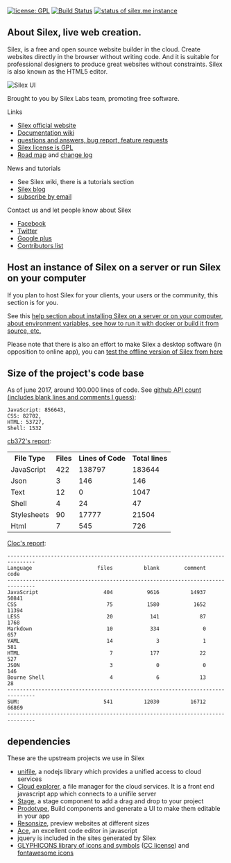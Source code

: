 [![license: GPL](https://img.shields.io/badge/license-GPL-green.svg)](http://www.silexlabs.org/silex/silex-licensing/)
[![Build Status](https://circleci.com/gh/silexlabs/Silex.svg?style=svg)](https://circleci.com/gh/silexlabs/Silex)
[![status of silex.me instance](https://monitoshi.lexoyo.me/badge/1525963562293-6552)](https://editor.silex.me)

## About Silex, live web creation.

Silex, is a free and open source website builder in the cloud. Create websites directly in the browser without writing code. And it is suitable for professional designers to produce great websites without constraints. Silex is also known as the HTML5 editor.

![Silex UI](https://github.com/silexlabs/www.silex.me/raw/gh-pages/assets/silex-ui.gif)

Brought to you by Silex Labs team, promoting free software.

Links
* [Silex official website](http://www.silex.me/)
* [Documentation wiki](https://github.com/silexlabs/Silex/wiki)
* [questions and answers, bug report, feature requests](http://www.silexlabs.org/silex/)
* [Silex license is GPL](http://www.silexlabs.org/silex/silex-licensing/)
* [Road map](https://github.com/silexlabs/Silex/blob/master/docs/roadmap.md) and [change log](https://github.com/silexlabs/Silex/blob/master/docs/change-log.md)

News and tutorials

* See Silex wiki, there is a tutorials section
* [Silex blog](http://www.silexlabs.org/category/the-blog/blog-silex/)
* [subscribe by email](http://eepurl.com/F48q5)

Contact us and let people know about Silex

* [Facebook](http://www.facebook.com/silexlabs)
* [Twitter](https://twitter.com/silexlabs)
* [Google plus](https://plus.google.com/communities/107373636457908189681)
* [Contributors list](https://github.com/silexlabs/Silex/graphs/contributors)

## Host an instance of Silex on a server or run Silex on your computer

If you plan to host Silex for your clients, your users or the community, this section is for you.

See this [help section about installing Silex on a server or on your computer, about environment variables, see how to run it with docker or build it from source, etc.](https://github.com/silexlabs/Silex/wiki/How-to-Host-An-Instance-of-Silex)

Please note that there is also an effort to make Silex a desktop software (in opposition to online app), you can [test the offline version of Silex from here](https://github.com/silexlabs/Silex/releases)

## Size of the project's code base

As of june 2017, around 100.000 lines of code. See [github API count (includes blank lines and comments I guess)](https://api.github.com/repos/silexlabs/Silex/languages):

```
JavaScript: 856643,
CSS: 82702,
HTML: 53727,
Shell: 1532
```

[cb372's report](http://line-count.herokuapp.com/silexlabs/Silex):

<table id="results" class="table table-striped">
<tbody>
    <tr>
        <th>File Type</th>
        <th>Files</th>
        <th>Lines of Code</th>
        <th>Total lines</th>
    </tr>
    <tr>
        <td>JavaScript</td>
        <td>422</td>
        <td>138797</td>
        <td>183644</td>
    </tr>
    <tr>
        <td>Json</td>
        <td>3</td>
        <td>146</td>
        <td>146</td>
    </tr>
    <tr>
        <td>Text</td>
        <td>12</td>
        <td>0</td>
        <td>1047</td>
    </tr>
    <tr>
        <td>Shell</td>
        <td>4</td>
        <td>24</td>
        <td>47</td>
    </tr>
    <tr>
        <td>Stylesheets</td>
        <td>90</td>
        <td>17777</td>
        <td>21504</td>
    </tr>
    <tr>
        <td>Html</td>
        <td>7</td>
        <td>545</td>
        <td>726</td>
    </tr>
</tbody>
</table>


[Cloc's report](https://github.com/AlDanial/cloc):

```
-------------------------------------------------------------------------------
Language                     files          blank        comment           code
-------------------------------------------------------------------------------
JavaScript                     404           9616          14937          50841
CSS                             75           1580           1652          11394
LESS                            20            141             87           1768
Markdown                        10            334              0            657
YAML                            14              3              1            581
HTML                             7            177             22            527
JSON                             3              0              0            146
Bourne Shell                     4              6             13             28
-------------------------------------------------------------------------------
SUM:                           541          12030          16712          66869
-------------------------------------------------------------------------------
```

## dependencies

These are the upstream projects we use in Silex

* [unifile](https://github.com/silexlabs/unifile), a nodejs library which provides a unified access to cloud services
* [Cloud explorer](http://cloud-explorer.org), a file manager for the cloud services. It is a front end javascript app which connects to a unifile server
* [Stage](https://github.com/lexoyo/stage), a stage component to add a drag and drop to your project
* [Prodotype](https://github.com/silexlabs/Prodotype), Build components and generate a UI to make them editable in your app
* [Resonsize](http://www.responsize.org/), preview websites at different sizes
* [Ace](http://ace.c9.io/), an excellent code editor in javascript
* jquery is included in the sites generated by Silex
* [GLYPHICONS library of icons and symbols](http://glyphicons.com/) ([CC license](http://creativecommons.org/licenses/by/3.0/)) and [fontawesome icons](http://fontawesome.io/)
